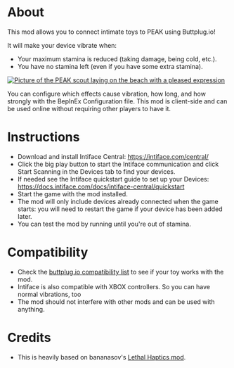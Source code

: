 # About
This mod allows you to connect intimate toys to PEAK using Buttplug.io!

It will make your device vibrate when:
- Your maximum stamina is reduced (taking damage, being cold, etc.).
- You have no stamina left (even if you have some extra stamina).

[![Picture of the PEAK scout laying on the beach with a pleased expression](https://monamiral.games/wp-content/uploads/PeakVibrations.png)](https://monamiral.games/wp-content/uploads/PeakVibrations.png)

You can configure which effects cause vibration, how long, and how strongly with the BepInEx Configuration file.
This mod is client-side and can be used online without requiring other players to have it.

# Instructions
- Download and install Intiface Central: https://intiface.com/central/
- Click the big play button to start the Intiface communication and click Start Scanning in the Devices tab to find your devices.
- If needed see the Intiface quickstart guide to set up your Devices: https://docs.intiface.com/docs/intiface-central/quickstart
- Start the game with the mod installed.
- The mod will only include devices already connected when the game starts: you will need to restart the game if your device has been added later.
- You can test the mod by running until you're out of stamina.

# Compatibility
- Check the [buttplug.io compatibility list](https://iostindex.com/?filter0Availability=Available,DIY&filter1Connection=Digital) to see if your toy works with the mod.
- Intiface is also compatible with XBOX controllers. So you can have normal vibrations, too
- The mod should not interfere with other mods and can be used with anything.

# Credits
-  This is heavily based on bananasov's [Lethal Haptics mod](https://github.com/bananasov/LethalVibrations).